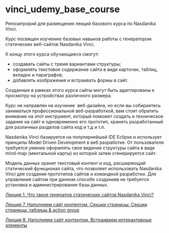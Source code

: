 # vinci_udemy_base_course
Репозитрорий для размещения лекций базового курса по Nasdanika Vinci. 

Курс посвящен изучению базовых навыков работы с генератором статических веб-сайтов Nasdanika Vinci. 

К концу этого курса обучающиеся смогут:

 - создавать сайты с тремя вариантами структуры;
 - оформлять текстовое содержание сайта в виде карточек, таблиц, вкладок и параграфов;
  - добавлять изображения и встраивать формы в сайт. 
  
  Созданные в рамках этого  курса сайты могут быть адаптированы к просмотру на  устройствах различного размера.

Курс не направлен на изучение  веб-дизайна, но если вы собираетесь заниматься профессиональной веб-разработкой, вам стоит обратить внимание на этот инструмент, который поможет создать и техническое задание на сайт и одновременно его прототип, хранить разработанный для различных разделов сайта код и т.д и т.п. 

Nasdanika Vinci базируется на популярнейшей IDE Eclipse и использует принципы Model Driven Development в веб разработке. От пользователя требуется умение оформлять свое видение структуры сайта в виде mind-map (ментальной карты) из которой затем сгенерируется сайт. 

Модель данных хранит текстовый контент и код, расширяющий статический функционал сайта, что позволяет использовать Nasdanika Vinci для создания прототипов сайтов и командной разработки. Для управления сайтом при данном способе созданияв не требуется установка и администрирование базы данных.


[Лекция 1. Что такое генератор статических сайтов Nasdanika Vinci?](https://tanchora.github.io/vinci_udemy_base_course/courseprogram/Lecture_1_websitegenerator/index.html)


[Лекция 7. Наполняем сайт контентом. Секции страницы:  Секции страницы: таблицы & action group](https://tanchora.github.io/vinci_udemy_base_course/courseprogram/Lecture_7_Section_p.2/index.html)  

[Лекция 8. Наполняем сайт контентом. Встраиваем интерактивные элементы](https://tanchora.github.io/vinci_udemy_base_course/courseprogram/Lecture_8_Value/index.html)

